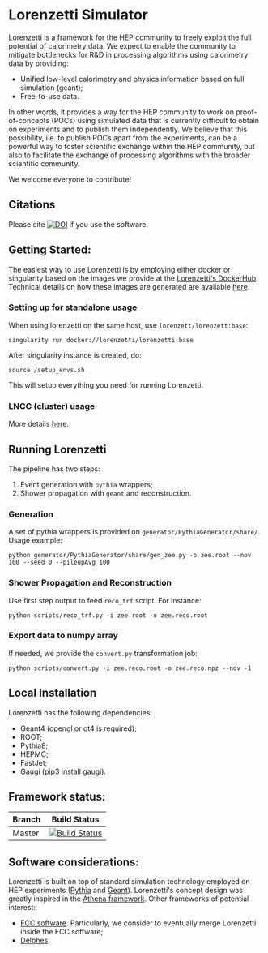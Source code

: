 # Lorenzetti Simulator

Lorenzetti is a framework for the HEP community to freely exploit the full potential of calorimetry data. We expect to enable the community to mitigate bottlenecks for R&D in processing algorithms using calorimetry data by providing:

 - Unified low-level calorimetry and physics information based on full simulation (geant);
 - Free-to-use data. 
 
In other words, it provides a way for the HEP community to work on proof-of-concepts (POCs) using simulated data that is currently difficult to obtain on experiments and to publish them independently. We believe that this possibility, i.e. to publish POCs apart from the experiments, can be a powerful way to foster scientific exchange within the HEP community, but also to facilitate the exchange of processing algorithms with the broader scientific community.

We welcome everyone to contribute!


## Citations

Please cite [![DOI](https://zenodo.org/badge/248031762.svg)](https://zenodo.org/badge/latestdoi/248031762) if you use the software.

[//]: # (and/or the applicable papers.)

## Getting Started:

The easiest way to use Lorenzetti is by employing either docker or singularity based on the images we provide at the [Lorenzetti's DockerHub](https://hub.docker.com/r/lorenzetti/lorenzetti). Technical details on how these images are generated are available [here](https://github.com/jodafons/lorenzetti/tree/master/docker).

### Setting up for standalone usage

When using lorenzetti on the same host, use `lorenzett/lorenzett:base`:

```
singularity run docker://lorenzetti/lorenzetti:base
```

After singularity instance is created, do:

```
source /setup_envs.sh
```

This will setup everything you need for running Lorenzetti.

### LNCC (cluster) usage

More details [here](https://github.com/jodafons/lorenzetti/tree/master/docker/cluster).

## Running Lorenzetti

The pipeline has two steps:

1. Event generation with `pythia` wrappers;
1. Shower propagation with `geant` and reconstruction.

### Generation

A set of pythia wrappers is provided on `generator/PythiaGenerator/share/`. Usage example:

```
python generator/PythiaGenerator/share/gen_zee.py -o zee.root --nov 100 --seed 0 --pileupAvg 100
```

### Shower Propagation and Reconstruction

Use first step output to feed `reco_trf` script. For instance: 

```
python scripts/reco_trf.py -i zee.root -o zee.reco.root
```

### Export data to numpy array

If needed, we provide the `convert.py` transformation job:

```
python scripts/convert.py -i zee.reco.root -o zee.reco.npz --nov -1
```

## Local Installation

Lorenzetti has the following dependencies:

- Geant4 (opengl or qt4 is required);
- ROOT;
- Pythia8;
- HEPMC;
- FastJet;
- Gaugi (pip3 install gaugi).

## Framework status:

|  Branch    | Build Status |
| ---------- | ------------ |
|   Master   |[![Build Status](https://travis-ci.org/jodafons/lorenzetti.svg?branch=master)](https://travisci.org/jodafons/lorenzetti)  |

## Software considerations:


Lorenzetti is built on top of standard simulation technology employed on HEP experiments ([Pythia](http://home.thep.lu.se/~torbjorn/Pythia.html) and [Geant](https://geant4.web.cern.ch)). Lorenzetti's concept design was greatly inspired in the [Athena framework](https://gitlab.cern.ch/atlas/athena). Other frameworks of potential interest:

- [FCC software](https://github.com/HEP-FCC/FCCSW). Particularly, we consider to eventually merge Lorenzetti inside the FCC software;
- [Delphes](https://github.com/delphes/delphes).
